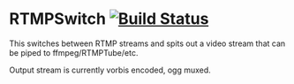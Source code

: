 RTMPSwitch [![Build Status](https://travis-ci.org/calmcl1/RTMPSwitch.svg?branch=master)](https://travis-ci.org/calmcl1/RTMPSwitch)
==========

This switches between RTMP streams and spits out a video stream that can be piped to ffmpeg/RTMPTube/etc.

Output stream is currently vorbis encoded, ogg muxed.